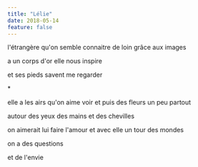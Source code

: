 ```yaml
---
title: "Lélie"
date: 2018-05-14
feature: false
---
```


l'étrangère qu'on semble connaitre
de loin grâce aux images

a un corps d'or
elle nous inspire

et ses pieds savent me regarder

\*

elle a les airs qu'on aime voir
et puis des fleurs un peu partout

autour des yeux des mains et des chevilles

on aimerait lui faire l'amour
et avec elle un tour des mondes

on a des questions

et de l'envie
